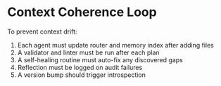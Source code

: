 # Context Coherence Loop

To prevent context drift:

1. Each agent must update router and memory index after adding files
2. A validator and linter must be run after each plan
3. A self-healing routine must auto-fix any discovered gaps
4. Reflection must be logged on audit failures
5. A version bump should trigger introspection